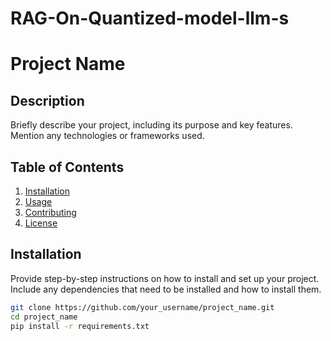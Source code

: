 # RAG-On-Quantized-model-llm-s
# Project Name

## Description
Briefly describe your project, including its purpose and key features. Mention any technologies or frameworks used.

## Table of Contents
1. [Installation](#installation)
2. [Usage](#usage)
3. [Contributing](#contributing)
4. [License](#license)

## Installation
Provide step-by-step instructions on how to install and set up your project. Include any dependencies that need to be installed and how to install them.

```bash
git clone https://github.com/your_username/project_name.git
cd project_name
pip install -r requirements.txt
